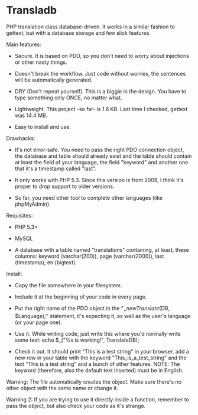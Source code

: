 Transladb
=========

PHP translation class database-driven. It works in a similar fashion to gettext, but with a database storage and few slick features.

Main features:

- Secure. It is based on PDO, so you don't need to worry about injections or other nasty things.

- Doesn't break the workflow. Just code without worries, the sentences will be automatically generated.

- DRY (Don't repeat yourself). This is a biggie in the design. You have to type something only ONCE, no matter what.

- Lightweight. This project -so far- is 1.6 KB. Last time I checked, gettext was 14.4 MB.

- Easy to install and use.


Drawbacks:

- It's not error-safe. You need to pass the right PDO connection object, the database and table should already exist and the table should contain at least the field of your language, the field "keyword" and another one that it's a timestamp called "last".

- It only works with PHP 5.3. Since this version is from 2009, I think it's proper to drop support to older versions.

- So far, you need other tool to complete other languages (like phpMyAdmin).

Requisites:

- PHP 5.3+

- MySQL

- A database with a table named "translations" containing, at least, these columns: keyword (varchar(200)), page (varchar(2000)), last (timestamp), en (bigtext).

Install:

- Copy the file somewhere in your filesystem.

- Include it at the beginning of your code in every page.

- Put the right name of the PDO object in the "$_ = new Translate($DB, $Language);" statement, it's expecting it, as well as the user's language (or your page one).

- Use it. While writing code, just write this where you'd normally write some text: echo $_("%s is working!", TranslateDB);

- Check it out. It should print "This is a test string" in your browser, add a new row in your table with the keyword "This_is_a_test_string" and the text "This is a test string" and a bunch of other features. NOTE: The keyword (therefore, also the default text inserted) must be in English.

Warning: The file automatically creates the object. Make sure there's no other object with the same name or change it.

Warning 2: If you are trying to use it directly inside a function, remember to pass the object, but also check your code as it's strange.
